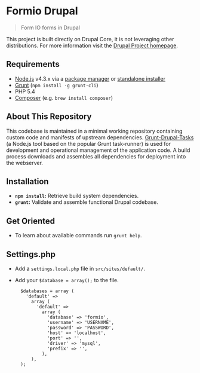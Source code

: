 # Formio Drupal

> Form IO forms in Drupal

<!-- Insert short paragraph describing the project's architecture and where to find more information. -->

This project is built directly on Drupal Core, it is not leveraging other distributions. For more information visit the [Drupal Project homepage](http://drupal.org/project/drupal).

## Requirements

* [Node.js](https://nodejs.com) v4.3.x via a [package manager](https://github.com/joyent/node/wiki/Installing-Node.js-via-package-manager) or [standalone installer](http://nodejs.org/download/)
* [Grunt](https://gruntjs.org) (`npm install -g grunt-cli`)
* PHP 5.4
* [Composer](https://getcomposer.org/download) (e.g. `brew install composer`)

## About This Repository

This codebase is maintained in a minimal working repository containing custom code
and manifests of upstream dependencies. [Grunt-Drupal-Tasks](https://github.com/phase2/grunt-drupal-tasks)
(a Node.js tool based on the popular Grunt task-runner) is used for development
and operational management of the application code. A build process downloads and assembles all dependencies for deployment into the webserver.

## Installation

* **`npm install`:** Retrieve build system dependencies.
* **`grunt`:** Validate and assemble functional Drupal codebase.

## Get Oriented

* To learn about available commands run `grunt help`.

## Settings.php

* Add a `settings.local.php` file in `src/sites/default/`.
* Add your `$database = array();` to the file.

        $databases = array (
          'default' =>
            array (
              'default' =>
                array (
                  'database' => 'formio',
                  'username' => 'USERNAME',
                  'password' => 'PASSWORD',
                  'host' => 'localhost',
                  'port' => '',
                  'driver' => 'mysql',
                  'prefix' => '',
                ),
            ),
        );
